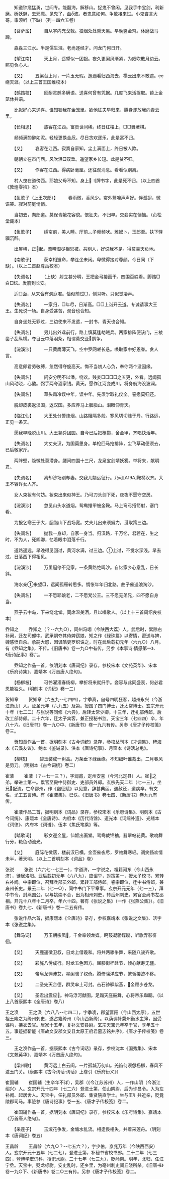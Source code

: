 <!-- { "loadSidebar": true } -->
　　知道钟馗猛勇，世间专。能翻海，解移山。捉鬼不曾闲。见我手中宝剑，利新磨。斫妖魅，去邪魔。见鬼了，血波。者鬼意如何。争敢接来过。小鬼咨言大哥。审须听（下缺）（列一四六五卷）

　　【菩萨蛮】
　　自从宇内充戈戟。狼烟处处熏天黑。早晚竖金鸡。休磨战马蹄。

　　淼淼三江水。半是儒生泪。老尚逐经才。问龙门何日开。

　　【望江南】
　　天上月，遥望似一团银。夜久更阑风渐紧，为奴吹散月边云。照见负心人。

　　【又】
　　五梁台上月，一片玉无瑕。迤逦看归西海去，横云出来不敢遮。绕天涯。（以上三首王国维校本）

　　【鹊踏枝】
　　叵耐灵鹊多瞒语。送喜何曾有凭据。几度飞来活捉取。锁上金笼休共语。

　　比拟好心来送喜。谁知锁我在金笼里。欲他征夫早归来，腾身却放我向青云里。

　　【长相思】
　　旅客在江西。富贵世间稀。终日红楼上，□□舞著棋。

　　频频满酌醉如泥。轻轻更换金卮。尽日贪欢逐乐，此是富不归。

　　【又】
　　哀客在江西。寂寞自家知。尘土满面上，终日被人欺。

　　朝朝立在市门西。风吹泪□双垂。遥望家乡长短。此是贫不归。

　　【又】
　　作客在江西。得病卧毫厘。还往观消息。看看似别离。

　　村人曳在道傍西。耶娘父母不知。身上刂牌书字，此是死不归。（以上四首《敦煌零拾》本）

　　【鱼歌子（上王次郎）】
　　春雨微，香风少。帘外莺啼声声好。伴孤摒，微语笑。寂对前庭悄悄。

　　当初去，向郎道。莫保青娥花容貌。恨狂夫，不归早。交妾实在懊恼。（贞松堂藏本）

　　【鱼歌子】
　　绣帘前，美人睡。厅前︵子频频吠。雅奴卜，玉郎至。扶下驿骝沉醉。

　　出屏帏，正起。莺啼湿尽相思被。共别人，好说我不是。得莫辜天负地。

　　【南歌子】
　　获幸相邀命，攀连坐未闲。卑微得接对尊颜。今日同（下缺）。（以上二首赵尊岳校本）

　　【失调名】
　　（上缺）射立甚分明，王把金弓接画干。四围百姓看。脚踏□白□坛。发箭到长安。

　　适□面，从来合有洞庭君。恰似前过□，侧耳听。只似觉凄声。

　　【失调名】
　　一家归，□年尽，日渐高。□□上诣开云道。专诚请事大王王。生死说一场。自身受甚苦，观音也合知。

　　自身坐处无罪过，三边使来不发遣，一封书，青天也合知。

　　【失调名】
　　男儿出外迳前行。路上慎莫逢劫贼兵。两家排阵便该门，三棱凿子乱纵横。夺目云中落羽条，相谓莫交亚鹊争。

　　【浣溪沙】
　　一只黄鹰薄天飞，空中罗网嗟长悬。唤取家中好恩眷。贪人言。

　　高意郎君劳敬缚，忽然得夺旋高天。悔不当初人心负，奉你两个没因缘。

　　【失调名】
　　问安分明不以潘。绕欢。贱妾□□□□之五更，外看。远闻孤山风动晓，心酸。弼手两夸酒家钱。黄天。愿作江河变成川。将身航海没波澜。

　　【失调名】
　　草头霜冷误中年。误中年。先须学取礼仪全。誓愿莫归还。

　　脱却皮裘返汉国，返汉国。多应养马上胭脂山。泪眼仰青天。

　　【临江仙】
　　大王处分警烽烟。山路阻隔多般。寒风切切贱于丹。行路远，正见一条天。

　　愿我早晚脱山川。大王尧舜团圆。自今已后把枪攒，舍金甲，齐唱快活年。

　　【失调名】
　　大丈夫汉，为国莫思身。单枪匹马抢排阵，尘飞草动便须去，已后敬家斤。

　　两阵壁，隐微处莫潜身。腰间四围十三尺，龙泉宝剑靖妖雾。举将来，献明君。

　　【失调名】
　　离却沙场别却妻。交我儿婿远征行。乃可[A19A]鞍梯汉齐。大王不容许女人齐。

　　女人束妆有何妨。妆束出来似神王。乃可刀头剑下死，夜夜不愿守空房。

　　【浣溪沙】
　　忽见山头水道烟。鸳鸯擐甲被金鞍。马上弯弓搭箭射，塞门看。

　　为报乞寒王子大，胭脂山下战场宽。丈夫儿出来须努力，觅取策三边。

　　【失调名】
　　抛我一身却，自家一身当。归汉路，千万忆，君若在，生之时，不为人，死卿卿，忆着眼中泪落千行。

　　道路遥远。早晚得见回过，黄河水满，过三边。上过，不觉水深浅。早去过，日落西下得相见。

　　【浣溪沙】
　　万里迢停不见家。一条黄路绝鸣沙。自忆家乡心意乱，日长斜。

　　海水亲来望□，远闻孤雁转思多。惆怅年年归北路，曲子催送浪淘沙。

　　【失调名】
　　一不愿耶娘老，二不愿梵公王。三不愿无弟兄，四不愿自身当。

　　燕子云中鸟，下来绕北堂。同席温美酒，且以唱歌人。（以上十三首周绍良校本）


乔知之
　　乔知之（？--六九○），同州冯翊（今陕西大荔）人。武后时，累除右补阙，迁左司郎中。武承嗣夺其侍婢窈娘，知之作《绿珠篇》以寄情，密送与婢，婢感愤自杀。承嗣大怒，因讽酷吏罗织诛之，时在武后载初元年（六九○）八月。有《乔知之集》，不传。《旧唐书》卷一九○中有传。另参《本事诗·情感第一》、《唐诗纪事》卷六。

　　乔知之作品一首，依明刻本《唐词纪》录存，参校宋本《文苑英华》、宋本《乐府诗集》、嘉靖本《万首唐人绝句》。

　　【杨柳枝】
　　可怜濯濯春杨柳，攀折将来就纤手。妾容与此同盛衰，何必君恩能独久。（明刻本《词纪》卷一二）


贺知章
　　贺知章（六五九--七四四），字季真，自号四明狂客，越州永兴（今浙江萧山）人。证圣元年（六九五）及第。授国子四门博士，迁太常博士。玄宗开元十年（七二二）与张说等同修《六典》，后转太常少卿。十三年，迁礼部侍郎，后改工部侍郎。二十六年，迁太子宾客，兼正授秘书监。天宝三年（七四四）卒，年八十六。《旧唐书》卷一九○中、《新唐书》卷一九六有传。另参《唐才子传校笺》卷三。

　　贺知章作品一首，据明刻本《古今词统》录存，参校丛刊本《才调集》、稗海本《云溪友议》、鲍本《鉴诫录》、洪本《唐诗纪事》、月窗本《诗活总龟》。

　　【柳枝】
　　碧玉装成一树高。万条垂下绿丝绦。不知细叶谁裁出，二月春风是剪刀。（明刻本《古今词统》卷二）


崔液
　　崔液（？--七一三？），字润甫，定州安喜（今河北定县）人。崔之弟。举进士第一。累官至殿中侍御史、吏部员外郎。玄宗先天二年（七一三），坐兄配流，亡命郢州，作《幽征赋》以见意，辞甚典丽。遇赦还，道病卒。有文名，尤工五言诗。有《崔液集》，已佚。《旧唐书》卷七四、《新唐书》卷九九有传。

　　崔液作品二首，据明刻本《词品》录存，参校宋本《乐府诗集》、明刻本《古今词统》、康熙本《全唐诗》、内府本《历代诗馀》、道光本《词综补遗》、光绪本《词律》、内府本《词谱》、伍本《焦氏笔乘》等。

　　【踏歌词】
　　彩女迎金屋，仙姬出画堂。鸳鸯裁锦袖，翡翠帖花黄。歌响舞行分，艳色动流光。

　　【又】
　　庭际花微落，楼前汉已横。金壶催夜尽，罗袖舞寒轻。调笑畅欢情未半，著天明。（以上二首明刻本《词品》卷）


张说
　　张说（六六七--七三一），字道济，一字说之，祖籍河东（今山西永济），徙居洛阳。武后载初元年（六八九），应诏举，对策第一，授太子校书，累转右补阙。中宗即位，召拜兵部员外郎，累转工部侍郎。睿宗即位，迁中书侍郎，兼雍州长史。景云二年（七一○），同中书门下平章事。玄宗开元元年（七一三），拜中书令，封燕国公。以与姚崇不合，出为相州刺史，转岳州刺史。累官至尚书左丞相。开元十八年十二月卒，年六十四。著有《张说之集》（一作《张燕公集》）。《旧唐书》卷九七、《新唐书》卷一二五有传。

　　张说作品六首，据康熙本《全唐诗》录存，参校嘉靖本《张说之文集》、活字本《张说之集》。

　　【舞马词】
　　万玉朝宗凤。千金率领龙媒。眄鼓凝骄蹀躞，听歌弄影徘徊。

　　【又】
　　天鹿遥徵卫叔，日龙上借羲和。将共两骖争舞，来随八骏齐歌。

　　【又】
　　彩旄八佾成行。时龙五色因方。屈膝街杯赴节，倾心献寿无疆。

　　【又】
　　帝皂龙驹沛艾，星阑骥子权奇。腾倚骧洋应节，繁骄接迹不移。

　　【又】
　　二圣先天合德，群灵率土可封。击石骖驿紫燕，金顾步苍龙。

　　【又】
　　圣君出震应。神马浮河献图。足蹋天庭鼓舞，心将帝乐踟蹰。（以上八首康熙本《全唐诗》卷八）


王之涣
　　王之涣（六八八--七四二），字季凌，郡望晋阳（今山西太原），五世祖王隆之为绛州刺史，遂占籍绛州（今山西新绛）。以荫调补冀州衡水主簿，因受诬构，拂衣去官。居家十五年，复补文安县尉。玄宗天宝元年卒于官，享年五十五。事迹据靳能《唐故文安郡文安县太原王府君墓志铭并序》，《唐才子传校笺》卷三。

　　王之涣作品一首，据康熙本《古今词话》录存，参校沈本《国秀集》、宋本《文苑英华》、嘉靖本《万首唐人绝句》。

　　【梁州歌】
　　黄河远上白云间，一片孤城万仞山。羌笛何须怨杨柳，春风不渡玉门关。（康熙本《古今词话·词话》上卷引《乐府衍义》）


崔国辅
　　崔国辅（生卒年不详），吴郡（《今江苏苏州）人，一作山阴（今浙江绍兴）人。玄宗开元十四年（七二六）登进士第，任山阴尉，后为许昌令。入为左补阙、起居舍人。天宝中，任礼部员外郎、集贤院直学士。坐与王钅共近亲，贬竟陵郡司马。事迹参《唐诗纪事》卷一五、《唐才子传校笺》卷二。

　　崔国辅作品一首，据明刻本《唐词纪》录存，参校宋本《乐府诗集》、嘉靖本《万首唐人绝句》。

　　【采莲子】
　　玉溆花争发，金塘水乱流。相逢畏相失，并着采莲舟。（明刻本《唐词纪》卷五）


王昌龄
　　王昌龄（六九○？--七五六？），字少伯，京兆万年（今陕西西安）人。玄宗开元十五年（七二七），登进士第，补秘书省校书郎。二十二年（七三四），登博学宏词科，授汜水尉。二十七年（七三九），贬岭南。明年，北归，任江宁丞。天宝中，贬龙标尉。安史乱时，还乡里，为亳州刺史闾丘晓所杀。《旧唐书》卷一九○下、《新唐书》卷二○三有传。另参《唐才子传校笺》卷二。

